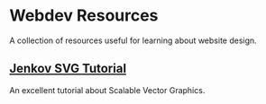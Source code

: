 # Webdev Resources

A collection of resources useful for learning about website design.

## [Jenkov SVG Tutorial](http://tutorials.jenkov.com/svg/index.html)

An excellent tutorial about Scalable Vector Graphics.
